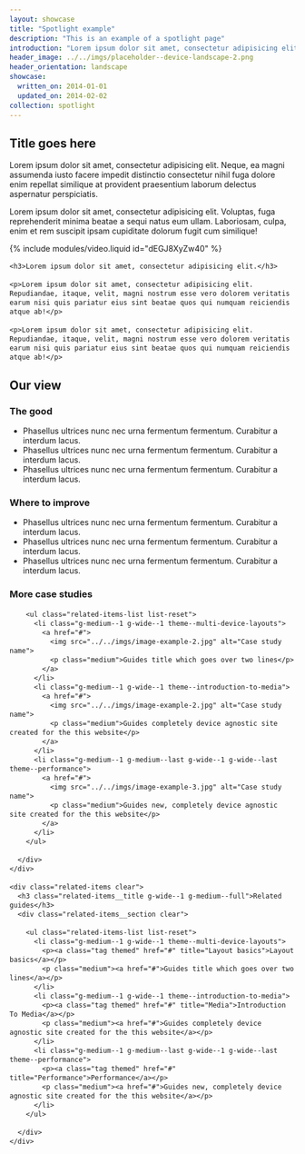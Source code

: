 ```yaml
---
layout: showcase
title: "Spotlight example"
description: "This is an example of a spotlight page"
introduction: "Lorem ipsum dolor sit amet, consectetur adipisicing elit. Voluptatem, iste, natus, eius."
header_image: ../../imgs/placeholder--device-landscape-2.png
header_orientation: landscape
showcase:
  written_on: 2014-01-01
  updated_on: 2014-02-02
collection: spotlight
---
```

<!--
<header class="spotlight-header spotlight-header--detail spotlight-header--landscape clear">
  <div class="spotlight-header__container container">
    <nav class="breadcrumbs">
      <p>
        <a href="/spotlights/index.html" title="Spotlights">Spotlights</a>/
      </p>
    </nav>
    <div class="spotlight-header__copy g--half">
      <h2 class="xxlarge">Case study title</h2>
      <p class="spotlight-header__excerpt">Lorem ipsum dolor sit amet, consectetur adipisicing elit.</p>
      <p>Lorem ipsum dolor sit amet, consectetur adipisicing elit. Voluptatem, iste, natus, eius laborum error ad voluptatibus pariatur nihil fugiat repudiandae nostrum alias deserunt nemo quisquam harum.</p>
    </div>
    <div class="spotlight-header__media g--half g--last">
      <img src="../../imgs/placeholder--device-landscape-2.png" class="spotlight-header__image">
    </div>
  </div>
</header> -->

<div class="case-study-wrapper has-video-after">
  <div class="container clear">
    <div class="content">
      <h2>Title goes here</h2>
      <p>Lorem ipsum dolor sit amet, consectetur adipisicing elit. Neque, ea magni assumenda iusto facere impedit distinctio consectetur nihil fuga dolore enim repellat similique at provident praesentium laborum delectus aspernatur perspiciatis.</p>
      <p>Lorem ipsum dolor sit amet, consectetur adipisicing elit. Voluptas, fuga reprehenderit minima beatae a sequi natus eum ullam. Laboriosam, culpa, enim et rem suscipit ipsam cupiditate dolorum fugit cum similique!</p>
    </div>
  </div>
</div>


<div class="container clear">
  <div class="content">
    {% include modules/video.liquid id="dEGJ8XyZw40" %}

    <h3>Lorem ipsum dolor sit amet, consectetur adipisicing elit.</h3>

    <p>Lorem ipsum dolor sit amet, consectetur adipisicing elit. Repudiandae, itaque, velit, magni nostrum esse vero dolorem veritatis earum nisi quis pariatur eius sint beatae quos qui numquam reiciendis atque ab!</p>

    <p>Lorem ipsum dolor sit amet, consectetur adipisicing elit. Repudiandae, itaque, velit, magni nostrum esse vero dolorem veritatis earum nisi quis pariatur eius sint beatae quos qui numquam reiciendis atque ab!</p>
  </div>

</div>

<div class="our-view">
  <div class="container-medium clear">
    <div class="g--half">
      <h2 class="huge our-view__title">Our view</h2>
    </div>
    <div class="our-view__content g--half g--last">
      <div class="our-view__list-wrapper">
        <h3 class="our-view__subtitle">The good</h3>
        <ul>
          <li>Phasellus ultrices nunc nec urna fermentum fermentum. Curabitur a interdum lacus.</li>
          <li>Phasellus ultrices nunc nec urna fermentum fermentum. Curabitur a interdum lacus.</li>
          <li>Phasellus ultrices nunc nec urna fermentum fermentum. Curabitur a interdum lacus.</li>
        </ul>
      </div>
      <div class="our-view__list-wrapper">
        <h3 class="our-view__subtitle">Where to improve</h3>
        <ul>
          <li>Phasellus ultrices nunc nec urna fermentum fermentum. Curabitur a interdum lacus.</li>
          <li>Phasellus ultrices nunc nec urna fermentum fermentum. Curabitur a interdum lacus.</li>
          <li>Phasellus ultrices nunc nec urna fermentum fermentum. Curabitur a interdum lacus.</li>
        </ul>
      </div>
    </div>
  </div>
</div>

<div class="container">

  <div class="related-items-group">
    <div class="related-items clear">
      <h3 class="related-items__title g-wide--1 g-medium--full">More case studies</h3>
      <div class="related-items__section clear">

        <ul class="related-items-list list-reset">
          <li class="g-medium--1 g-wide--1 theme--multi-device-layouts">
            <a href="#">
              <img src="../../imgs/image-example-2.jpg" alt="Case study name">
              <p class="medium">Guides title which goes over two lines</p>
            </a>
          </li>
          <li class="g-medium--1 g-wide--1 theme--introduction-to-media">
            <a href="#">
              <img src="../../imgs/image-example-2.jpg" alt="Case study name">
              <p class="medium">Guides completely device agnostic site created for the this website</p>
            </a>
          </li>
          <li class="g-medium--1 g-medium--last g-wide--1 g-wide--last theme--performance">
            <a href="#">
              <img src="../../imgs/image-example-3.jpg" alt="Case study name">
              <p class="medium">Guides new, completely device agnostic site created for the this website</p>
            </a>
          </li>
        </ul>

      </div>
    </div>

    <div class="related-items clear">
      <h3 class="related-items__title g-wide--1 g-medium--full">Related guides</h3>
      <div class="related-items__section clear">

        <ul class="related-items-list list-reset">
          <li class="g-medium--1 g-wide--1 theme--multi-device-layouts">
            <p><a class="tag themed" href="#" title="Layout basics">Layout basics</a></p>
            <p class="medium"><a href="#">Guides title which goes over two lines</a></p>
          </li>
          <li class="g-medium--1 g-wide--1 theme--introduction-to-media">
            <p><a class="tag themed" href="#" title="Media">Introduction To Media</a></p>
            <p class="medium"><a href="#">Guides completely device agnostic site created for the this website</a></p>
          </li>
          <li class="g-medium--1 g-medium--last g-wide--1 g-wide--last theme--performance">
            <p><a class="tag themed" href="#" title="Performance">Performance</a></p>
            <p class="medium"><a href="#">Guides new, completely device agnostic site created for the this website</a></p>
          </li>
        </ul>

      </div>
    </div>
  </div>

</div>
